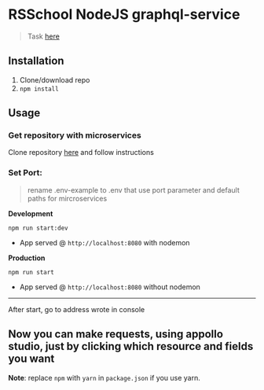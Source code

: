 # RSSchool NodeJS graphql-service
> Task [here](https://github.com/AlreadyBored/nodejs-assignments/blob/main/assignments/graphql-service/assignment.md)

## Installation
1. Clone/download repo
2. `npm install`

## Usage

### Get repository with microservices
Clone repository [here](https://github.com/rolling-scopes-school/node-graphql-service) and follow instructions

### Set Port:
  >rename .env-example to .env that use port parametеr and default paths for mircroservices

**Development**

`npm run start:dev`

* App served @ `http://localhost:8080` with nodemon

**Production**

`npm run start`

* App served @ `http://localhost:8080` without nodemon
---
After start, go to address wrote in console

Now you can make requests, using appollo studio, just by clicking which resource and fields you want
---

**Note**: replace `npm` with `yarn` in `package.json` if you use yarn.